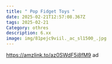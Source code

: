 ```yaml
---
title: " Pop Fidget Toys "
date: 2025-02-21T12:57:08.367Z
tags: 2025-02-21
Category: othres
description: 6.xx
image: img/81pejc9viil._ac_sl1500_.jpg
---
```

https://amzlink.to/az0SWdF5i8fM9  ad